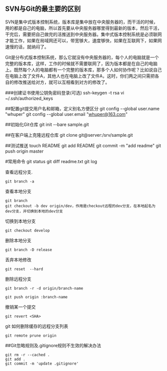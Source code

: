 ## SVN与Git的最主要的区别

SVN是集中式版本控制系统，版本库是集中放在中央服务器的，而干活的时候，用的都是自己的电脑，所以首先要从中央服务器哪里得到最新的版本，然后干活，干完后，需要把自己做完的活推送到中央服务器。集中式版本控制系统是必须联网才能工作，如果在局域网还可以，带宽够大，速度够快，如果在互联网下，如果网速慢的话，就纳闷了。

Git是分布式版本控制系统，那么它就没有中央服务器的，每个人的电脑就是一个完整的版本库，这样，工作的时候就不需要联网了，因为版本都是在自己的电脑上。既然每个人的电脑都有一个完整的版本库，那多个人如何协作呢？比如说自己在电脑上改了文件A，其他人也在电脑上改了文件A，这时，你们两之间只需把各自的修改推送给对方，就可以互相看到对方的修改了。

###创建证书使用公钥免密码登录(可选)
	ssh-keygen -t rsa
	vi ~/.ssh/authorized_keys

##配置git提交用户名和邮箱，定义别名方便区分
	git config --global user.name "whuper"
	git config --global user.email "whuper@163.com"

##初始化Git仓库
git init --bare sample.git

##在客户端上克隆远程仓库
git clone git@server:/srv/sample.git

##测试推送
	touch README
	git add README
	git commit -m "add readme"
	git push origin master



#常用命令
	git status
	git diff readme.txt
	git log 

查看远程分支.

	git branch -a
	
查看本地分支

	git branch
	git checkout -b dev origin/dev，作用是checkout远程的dev分支，在本地起名为dev分支，并切换到本地的dev分支
切换到本地分支

	git checkout develop

删除本地分支

	git branch -D release

丢弃本地修改

	git reset  --hard

删除远程分支

	git branch -r -d origin/branch-name

	git push origin :branch-name
撤销某一个提交

	git revert <SHA> 


git 如何删除缓存的远程分支列表

	git remote prune origin
##Git忽略规则及.gitignore规则不生效的解决办法

	git rm -r --cached .
	git add .
	git commit -m 'update .gitignore'

